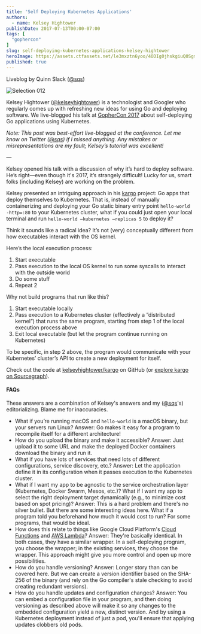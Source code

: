 ```yaml
---
title: 'Self Deploying Kubernetes Applications'
authors:
  - name: Kelsey Hightower
publishDate: 2017-07-13T00:00-07:00
tags: [
  "gophercon"
]
slug: self-deploying-kubernetes-applications-kelsey-hightower
heroImage: https://assets.ctfassets.net/le3mxztn6yoo/4ODIg0jhskgiuQ0SgmaMsm/addc509ab1dff98eb6864bcee1740aad/Selection_012.bmp
published: true
---
```



Liveblog by Quinn Slack ([@sqs](https://twitter.com/sqs))

![Selection 012](//assets.contentful.com/le3mxztn6yoo/4ODIg0jhskgiuQ0SgmaMsm/addc509ab1dff98eb6864bcee1740aad/Selection_012.bmp)

Kelsey Hightower ([@kelseyhightower](https://twitter.com/kelseyhightower)) is a technologist and Googler who regularly comes up with refreshing new ideas for using Go and deploying software. We live-blogged his talk at [GopherCon 2017](https://gophercon.com) about self-deploying Go applications using Kubernetes.

*Note: This post was best-effort live-blogged at the conference. Let me know on Twitter ([@sqs](https://twitter.com/sqs)) if I missed anything. Any mistakes or misrepresentations are my fault; Kelsey’s tutorial was excellent!*

—

Kelsey opened his talk with a discussion of why it’s hard to deploy software. He’s right—even though it's 2017, it’s strangely difficult! Lucky for us, smart folks (including Kelsey) are working on the problem.

Kelsey presented an intriguing approach in his [kargo](https://github.com/kelseyhightower/kargo) project: Go apps that deploy themselves to Kubernetes. That is, instead of manually containerizing and deploying your Go static binary entry point `hello-world -http=:80` to your Kubernetes cluster, what if you could just open your local terminal and run `hello-world —kubernetes —replicas 5` to deploy it?

Think it sounds like a radical idea? It’s not (very) conceptually different from how executables interact with the OS kernel.

Here’s the local execution process:

1. Start executable
2. Pass execution to the local OS kernel to run some syscalls to interact with the outside world
3. Do some stuff
4. Repeat 2

Why not build programs that run like this?

1. Start executable locally
2. Pass execution to a Kubernetes cluster (effectively a “distributed kernel”) that runs the same program, starting from step 1 of the local execution process above
3. Exit local executable (but let the program continue running on Kubernetes)

To be specific, in step 2 above, the program would communicate with your Kubernetes’ cluster’s API to create a new deployment for itself.

Check out the code at [kelseyhightower/kargo](https://github.com/kelseyhightower/kargo) on GitHub (or [explore kargo on Sourcegraph](https://sourcegraph.com/github.com/kelseyhightower/kargo)).

#### FAQs

These answers are a combination of Kelsey's answers and my ([@sqs](https://twitter.com/sqs)'s) editorializing. Blame me for inaccuracies.

- What if you’re running macOS and `hello-world` is a macOS binary, but your servers run Linux? Answer: Go makes it easy for a program to recompile itself for a different architecture!
- How do you upload the binary and make it accessible? Answer: Just upload it to some URL and make the deployed Docker containers download the binary and run it.
- What if you have lots of services that need lots of different configurations, service discovery, etc.? Answer: Let the application define it in its configuration when it passes execution to the Kubernetes cluster.
- What if I want my app to be agnostic to the service orchestration layer (Kubernetes, Docker Swarm, Mesos, etc.)? What if I want my app to select the right deployment target dynamically (e.g., to minimize cost based on spot pricing)? Answer: This is a hard problem and there's no silver bullet. But there are some interesting ideas here. What if a program told you beforehand how much it would cost to run? For some programs, that would be ideal.
- How does this relate to things like Google Cloud Platform's [Cloud Functions](https://cloud.google.com/functions/) and [AWS Lambda](https://aws.amazon.com/lambda/)? Answer: They're basically identical. In both cases, they have a similar wrapper. In a self-deploying program, you choose the wrapper; in the existing services, they choose the wrapper. This approach might give you more control and open up more possibilities.
- How do you handle versioning? Answer: Longer story than can be covered here. But we can create a version identifier based on the SHA-256 of the binary (and rely on the Go compiler's stale checking to avoid creating redundant versions).
- How do you handle updates and configuration changes? Answer: You can embed a configuration file in your program, and then doing versioning as described above will make it so any changes to the embedded configuration yield a new, distinct version. And by using a Kubernetes deployment instead of just a pod, you'll ensure that applying updates clobbers old pods.
